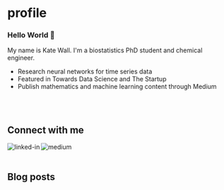 # profile

### Hello World 👋
My name is Kate Wall. I'm a biostatistics PhD student and chemical engineer.
- Research neural networks for time series data 
- Featured in Towards Data Science and The Startup 
- Publish mathematics and machine learning content through Medium
<br>
<br>

## Connect with me
[<img align="left" alt="linked-in" src="https://img.shields.io/badge/linkedin-%230077B5.svg?&style=for-the-badge&logo=linkedin&logoColor=white" />](https://www.linkedin.com/in/kate-wall/)
[<img align="left" alt="medium" src="https://img.shields.io/badge/medium-%2312100E.svg?&style=for-the-badge&logo=medium&logoColor=white" />](https://k8wall.medium.com/)
<br>
<br>

## Blog posts
<!-- BLOG-POST-LIST:START -->
 
<!-- BLOG-POST-LIST:END -->
<br>
<br>
